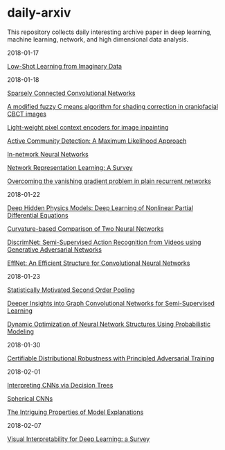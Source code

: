 # daily-arxiv
This repository collects daily interesting archive paper in deep learning, machine learning, network, and high dimensional data analysis. 

2018-01-17

[Low-Shot Learning from Imaginary Data](https://arxiv.org/abs/1801.05401)

2018-01-18

[Sparsely Connected Convolutional Networks](https://arxiv.org/abs/1801.05895)

[A modified fuzzy C means algorithm for shading correction in craniofacial CBCT images](https://arxiv.org/abs/1801.05694)

[Light-weight pixel context encoders for image inpainting](https://arxiv.org/list/cs.CV/recent)

[Active Community Detection: A Maximum Likelihood Approach](https://arxiv.org/abs/1801.05856)

[In-network Neural Networks](https://arxiv.org/abs/1801.05731)

[Network Representation Learning: A Survey](https://arxiv.org/abs/1801.05852)

[Overcoming the vanishing gradient problem in plain recurrent networks](https://arxiv.org/abs/1801.06105)

2018-01-22

[Deep Hidden Physics Models: Deep Learning of Nonlinear Partial Differential Equations](https://arxiv.org/abs/1801.06637)

[Curvature-based Comparison of Two Neural Networks](https://arxiv.org/abs/1801.06801)

[DiscrimNet: Semi-Supervised Action Recognition from Videos using Generative Adversarial Networks](https://arxiv.org/abs/1801.07230)

[EffNet: An Efficient Structure for Convolutional Neural Networks](https://arxiv.org/abs/1801.06434)

2018-01-23

[Statistically Motivated Second Order Pooling](https://arxiv.org/abs/1801.07492)

[Deeper Insights into Graph Convolutional Networks for Semi-Supervised Learning](https://arxiv.org/pdf/1801.07606.pdf)

[Dynamic Optimization of Neural Network Structures Using Probabilistic Modeling](https://arxiv.org/abs/1801.07650)

2018-01-30

[Certifiable Distributional Robustness with Principled Adversarial Training](https://arxiv.org/pdf/1710.10571.pdf)

2018-02-01

[Interpreting CNNs via Decision Trees](https://arxiv.org/abs/1802.00121)

[Spherical CNNs](https://arxiv.org/abs/1801.10130)

[The Intriguing Properties of Model Explanations](https://arxiv.org/abs/1801.09808)

2018-02-07

[Visual Interpretability for Deep Learning: a Survey](https://arxiv.org/abs/1802.00614)



